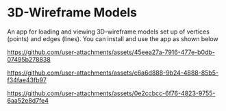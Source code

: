 # 3D-Wireframe Models
An app for loading and viewing 3D-wireframe models set up of vertices (points) and edges (lines).
You can install and use the app as shown below

https://github.com/user-attachments/assets/45eea27a-7916-477e-b0db-07495b278838



https://github.com/user-attachments/assets/c6a6d888-9b24-4888-85b5-f34fae43fb97



https://github.com/user-attachments/assets/0e2ccbcc-6f76-4823-9755-6aa52e8d7fe4

